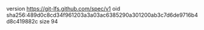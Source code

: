 version https://git-lfs.github.com/spec/v1
oid sha256:489d0c8cd34f961203a3a03ac6385290a301200ab3c7d6de9716b4d8c419882c
size 94
